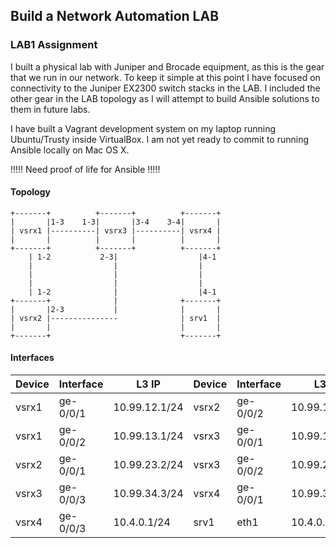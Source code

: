 ## Build a Network Automation LAB
### LAB1 Assignment

I built a physical lab with Juniper and Brocade equipment, as this is the gear that we run in our network.  To keep it simple at this point I have focused on connectivity to the Juniper EX2300 switch stacks in the LAB.  I included the other gear in the LAB topology as I will attempt to build Ansible solutions to them in future labs.

I have built a Vagrant development system on my laptop running Ubuntu/Trusty inside VirtualBox.  I am not yet ready to commit to running Ansible locally on Mac OS X.

!!!!!
Need proof of life for Ansible
!!!!!

#### Topology
```
+-------+          +-------+          +-------+
|       |1-3    1-3|       |3-4    3-4|       |
| vsrx1 |----------| vsrx3 |----------| vsrx4 |
|       |          |       |          |       |
+-------+          +-------+          +-------+
    | 1-2           2-3|                  |4-1
    |                  |                  |
    |                  |                  |
    |                  |                  |
    | 1-2              |                  |4-1
+-------+              |              +-------+
|       |2-3           |              |       |
| vsrx2 |---------------              | srv1  |
|       |                             |       |
+-------+                             +-------+
```

#### Interfaces

Device | Interface | L3 IP | Device | Interface | L3 IP
---|---|---|---|---|---
vsrx1 | ge-0/0/1 | 10.99.12.1/24 | vsrx2 | ge-0/0/2 | 10.99.12.2/24
vsrx1 | ge-0/0/2 | 10.99.13.1/24 | vsrx3 | ge-0/0/1 | 10.99.13.3/24
vsrx2 | ge-0/0/1 | 10.99.23.2/24 | vsrx3 | ge-0/0/2 | 10.99.23.3/24
vsrx3 | ge-0/0/3 | 10.99.34.3/24 | vsrx4 | ge-0/0/1 | 10.99.34.4/24
vsrx4 | ge-0/0/3 | 10.4.0.1/24 | srv1 | eth1 | 10.4.0.2/24

